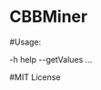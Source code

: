CBBMiner
========

#Usage:

-h help
--getValues <firstDate> <lastDate> <firstCode> <secondCode> <thirdCode> ...

#MIT License